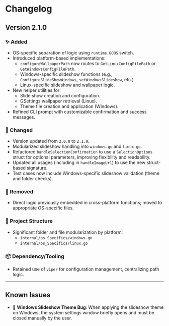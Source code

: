 # Changelog

## Version 2.1.0

### ✨ Added

- OS-specific separation of logic using `runtime.GOOS` switch.
- Introduced platform-based implementations:
  - `configureWallpaperPath` now routes to `GetLinuxConfigFilePath` or `GetWindowsConfigFilePath`.
  - Windows-specific slideshow functions (e.g., `ConfigureSlideShowWindows`, `setWindowsSlideshow`, etc.)
  - Linux-specific slideshow and wallpaper logic.
- New helper utilities for:
  - Slide show creation and configuration.
  - GSettings wallpaper retrieval (Linux).
  - Theme file creation and application (Windows).
- Refined CLI prompt with customizable confirmation and success messages.

### 🔧 Changed

- Version updated from `2.0.0` to `2.1.0`.
- Modularized slideshow handling into `windows.go` and `linux.go`.
- Refactored `handleSelectionConfirmation` to use a `SelectionOptions` struct for optional parameters, improving flexibility and readability.
- Updated all usages (including in `handleImageUrl`) to use the new struct-based signature.
- Test cases now include Windows-specific slideshow validation (theme and folder checks).

### 🧹 Removed

- Direct logic previously embedded in cross-platform functions; moved to appropriate OS-specific files.

### 📁 Project Structure

- Significant folder and file modularization by platform:
  - `internal/os_Specifics/windows.go`
  - `internal/os_Specifics/linux.go`

### 📦 Dependency/Tooling

- Retained use of `viper` for configuration management, centralizing path logic.

---

## Known Issues

- 🐛 **Windows Slideshow Theme Bug**: When applying the slideshow theme on Windows, the system settings window briefly opens and must be closed manually by the user.
